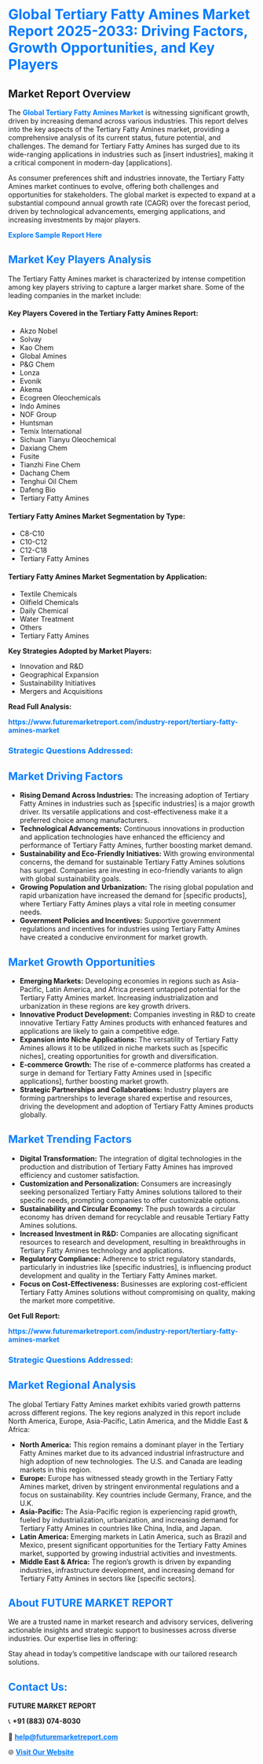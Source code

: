 <h1 style="color: #007BFF;">Global Tertiary Fatty Amines Market Report 2025-2033: Driving Factors, Growth Opportunities, and Key Players</h1>

<section id="overview">
<h2>Market Report Overview</h2>
<p>The <a href="https://www.futuremarketreport.com/industry-report/tertiary-fatty-amines-market" style="color: #007BFF; text-decoration: none;"><strong>Global Tertiary Fatty Amines Market</strong></a> is witnessing significant growth, driven by increasing demand across various industries. This report delves into the key aspects of the Tertiary Fatty Amines market, providing a comprehensive analysis of its current status, future potential, and challenges. The demand for Tertiary Fatty Amines has surged due to its wide-ranging applications in industries such as [insert industries], making it a critical component in modern-day [applications].</p>
<p>As consumer preferences shift and industries innovate, the Tertiary Fatty Amines market continues to evolve, offering both challenges and opportunities for stakeholders. The global market is expected to expand at a substantial compound annual growth rate (CAGR) over the forecast period, driven by technological advancements, emerging applications, and increasing investments by major players.</p>
</section>

<section id="overview">
<p><a href="https://www.futuremarketreport.com/request-sample/reportId=110504" style="color: #007BFF; text-decoration: none;"><strong>Explore Sample Report Here</strong></a></p>
</section>

<section id="key-players">
<h2 style="color: #007BFF;">Market Key Players Analysis</h2>
<p>The Tertiary Fatty Amines market is characterized by intense competition among key players striving to capture a larger market share. Some of the leading companies in the market include:</p>
<h4>Key Players Covered in the Tertiary Fatty Amines Report:</h4>
<ul><li>Akzo Nobel</li><li>Solvay</li><li>Kao Chem</li><li>Global Amines</li><li>P&amp;G Chem</li><li>Lonza</li><li>Evonik</li><li>Akema</li><li>Ecogreen Oleochemicals</li><li>Indo Amines</li><li>NOF Group</li><li>Huntsman</li><li>Temix International</li><li>Sichuan Tianyu Oleochemical</li><li>Daxiang Chem</li><li>Fusite</li><li>Tianzhi Fine Chem</li><li>Dachang Chem</li><li>Tenghui Oil Chem</li><li>Dafeng Bio</li><li>Tertiary Fatty Amines</li></ul>
<h4>Tertiary Fatty Amines Market Segmentation by Type:</h4>
<ul><li>C8-C10</li><li>C10-C12</li><li>C12-C18</li><li>Tertiary Fatty Amines</li></ul>

<h4>Tertiary Fatty Amines Market Segmentation by Application:</h4>
<ul><li>Textile Chemicals</li><li>Oilfield Chemicals</li><li>Daily Chemical</li><li>Water Treatment</li><li>Others</li><li>Tertiary Fatty Amines</li></ul>
<p><strong>Key Strategies Adopted by Market Players:</strong></p>
<ul>
<li>Innovation and R&D</li>
<li>Geographical Expansion</li>
<li>Sustainability Initiatives</li>
<li>Mergers and Acquisitions</li>
</ul>
</section>

<section>
<p><strong>Read Full Analysis: </strong></p><a href="https://www.futuremarketreport.com/industry-report/tertiary-fatty-amines-market" style="color: #007BFF; text-decoration: none;"><strong>https://www.futuremarketreport.com/industry-report/tertiary-fatty-amines-market</strong></a>
<h3 style="color: #007BFF;">Strategic Questions Addressed:</h3>
</section>

<section id="driving-factors">
<h2 style="color: #007BFF;">Market Driving Factors</h2>
<ul>
<li><strong>Rising Demand Across Industries:</strong> The increasing adoption of Tertiary Fatty Amines in industries such as [specific industries] is a major growth driver. Its versatile applications and cost-effectiveness make it a preferred choice among manufacturers.</li>
<li><strong>Technological Advancements:</strong> Continuous innovations in production and application technologies have enhanced the efficiency and performance of Tertiary Fatty Amines, further boosting market demand.</li>
<li><strong>Sustainability and Eco-Friendly Initiatives:</strong> With growing environmental concerns, the demand for sustainable Tertiary Fatty Amines solutions has surged. Companies are investing in eco-friendly variants to align with global sustainability goals.</li>
<li><strong>Growing Population and Urbanization:</strong> The rising global population and rapid urbanization have increased the demand for [specific products], where Tertiary Fatty Amines plays a vital role in meeting consumer needs.</li>
<li><strong>Government Policies and Incentives:</strong> Supportive government regulations and incentives for industries using Tertiary Fatty Amines have created a conducive environment for market growth.</li>
</ul>
</section>

<section id="growth-opportunities">
<h2 style="color: #007BFF;">Market Growth Opportunities</h2>
<ul>
<li><strong>Emerging Markets:</strong> Developing economies in regions such as Asia-Pacific, Latin America, and Africa present untapped potential for the Tertiary Fatty Amines market. Increasing industrialization and urbanization in these regions are key growth drivers.</li>
<li><strong>Innovative Product Development:</strong> Companies investing in R&D to create innovative Tertiary Fatty Amines products with enhanced features and applications are likely to gain a competitive edge.</li>
<li><strong>Expansion into Niche Applications:</strong> The versatility of Tertiary Fatty Amines allows it to be utilized in niche markets such as [specific niches], creating opportunities for growth and diversification.</li>
<li><strong>E-commerce Growth:</strong> The rise of e-commerce platforms has created a surge in demand for Tertiary Fatty Amines used in [specific applications], further boosting market growth.</li>
<li><strong>Strategic Partnerships and Collaborations:</strong> Industry players are forming partnerships to leverage shared expertise and resources, driving the development and adoption of Tertiary Fatty Amines products globally.</li>
</ul>
</section>

<section id="trending-factors">
<h2 style="color: #007BFF;">Market Trending Factors</h2>
<ul>
<li><strong>Digital Transformation:</strong> The integration of digital technologies in the production and distribution of Tertiary Fatty Amines has improved efficiency and customer satisfaction.</li>
<li><strong>Customization and Personalization:</strong> Consumers are increasingly seeking personalized Tertiary Fatty Amines solutions tailored to their specific needs, prompting companies to offer customizable options.</li>
<li><strong>Sustainability and Circular Economy:</strong> The push towards a circular economy has driven demand for recyclable and reusable Tertiary Fatty Amines solutions.</li>
<li><strong>Increased Investment in R&D:</strong> Companies are allocating significant resources to research and development, resulting in breakthroughs in Tertiary Fatty Amines technology and applications.</li>
<li><strong>Regulatory Compliance:</strong> Adherence to strict regulatory standards, particularly in industries like [specific industries], is influencing product development and quality in the Tertiary Fatty Amines market.</li>
<li><strong>Focus on Cost-Effectiveness:</strong> Businesses are exploring cost-efficient Tertiary Fatty Amines solutions without compromising on quality, making the market more competitive.</li>
</ul>
</section>

<section>
<p><strong>Get Full Report: </strong></p><a href="https://www.futuremarketreport.com/industry-report/tertiary-fatty-amines-market" style="color: #007BFF; text-decoration: none;"><strong>https://www.futuremarketreport.com/industry-report/tertiary-fatty-amines-market</strong></a>
<h3 style="color: #007BFF;">Strategic Questions Addressed:</h3>
</section>


<section id="regional-analysis">
<h2 style="color: #007BFF;">Market Regional Analysis</h2>
<p>The global Tertiary Fatty Amines market exhibits varied growth patterns across different regions. The key regions analyzed in this report include North America, Europe, Asia-Pacific, Latin America, and the Middle East & Africa:</p>
<ul>
<li><strong>North America:</strong> This region remains a dominant player in the Tertiary Fatty Amines market due to its advanced industrial infrastructure and high adoption of new technologies. The U.S. and Canada are leading markets in this region.</li>
<li><strong>Europe:</strong> Europe has witnessed steady growth in the Tertiary Fatty Amines market, driven by stringent environmental regulations and a focus on sustainability. Key countries include Germany, France, and the U.K.</li>
<li><strong>Asia-Pacific:</strong> The Asia-Pacific region is experiencing rapid growth, fueled by industrialization, urbanization, and increasing demand for Tertiary Fatty Amines in countries like China, India, and Japan.</li>
<li><strong>Latin America:</strong> Emerging markets in Latin America, such as Brazil and Mexico, present significant opportunities for the Tertiary Fatty Amines market, supported by growing industrial activities and investments.</li>
<li><strong>Middle East & Africa:</strong> The region’s growth is driven by expanding industries, infrastructure development, and increasing demand for Tertiary Fatty Amines in sectors like [specific sectors].</li>
</ul>
</section>

<footer>
<h2 style="color: #007BFF;">About FUTURE MARKET REPORT</h2>
<p>We are a trusted name in market research and advisory services, delivering actionable insights and strategic support to businesses across diverse industries. Our expertise lies in offering:</p>

<p>Stay ahead in today’s competitive landscape with our tailored research solutions.</p>

<h2 style="color: #007BFF;">Contact Us:</h2>
<p><strong>FUTURE MARKET REPORT</strong></p>
<p>📞 <strong>+91 (883) 074-8030</strong></p>
<p>📧 <strong><a href="mailto:help@futuremarketreport.com" style="color: #007BFF;">help@futuremarketreport.com</a></strong></p>
<p>🌐 <strong><a href="https://www.futuremarketreport.com/" style="color: #007BFF;">Visit Our Website</a></strong></p>
</footer>